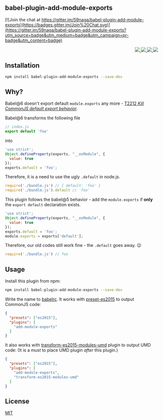 babel-plugin-add-module-exports
---

[![Join the chat at https://gitter.im/59naga/babel-plugin-add-module-exports](https://badges.gitter.im/Join%20Chat.svg)](https://gitter.im/59naga/babel-plugin-add-module-exports?utm_source=badge&utm_medium=badge&utm_campaign=pr-badge&utm_content=badge)

<p align="right">
  <a href="https://npmjs.org/package/babel-plugin-add-module-exports">
    <img src="https://img.shields.io/npm/v/babel-plugin-add-module-exports.svg?style=flat-square">
  </a>
  <a href="https://travis-ci.org/59naga/babel-plugin-add-module-exports">
    <img src="http://img.shields.io/travis/59naga/babel-plugin-add-module-exports.svg?style=flat-square">
  </a>
  <a href="https://codeclimate.com/github/59naga/babel-plugin-add-module-exports/coverage">
    <img src="https://img.shields.io/codeclimate/github/59naga/babel-plugin-add-module-exports.svg?style=flat-square">
  </a>
  <a href="https://codeclimate.com/github/59naga/babel-plugin-add-module-exports">
    <img src="https://img.shields.io/codeclimate/coverage/github/59naga/babel-plugin-add-module-exports.svg?style=flat-square">
  </a>
</p>

Installation
---

```bash
npm install babel-plugin-add-module-exports --save-dev
```

Why?
---

Babel@6 doesn't export default `module.exports` any more - [T2212 *Kill CommonJS default export behavior*](https://phabricator.babeljs.io/T2212).

Babel@6 transforms the following file

```js
// index.js
export default 'foo'
```

into

```js
'use strict';
Object.defineProperty(exports, "__esModule", {
  value: true
});
exports.default = 'foo';
```

Therefore, it is a need to use the ugly `.default` in node.js.

```js
require('./bundle.js') // { default: 'foo' }
require('./bundle.js').default // 'foo'
```

This plugin follows the babel@5 behavior - add the `module.exports` if **only** the `export default` declaration exists.

```js
'use strict';
Object.defineProperty(exports, "__esModule", {
  value: true
});
exports.default = 'foo';
module.exports = exports['default'];
```

Therefore, our old codes still work fine - the `.default` goes away. :wink:

```js
require('./bundle.js') // foo
```

Usage
---

Install this plugin from npm:

```sh
npm install babel-plugin-add-module-exports --save-dev
```

Write the name to [babelrc](https://babeljs.io/docs/usage/babelrc/). It works with [preset-es2015](http://babeljs.io/docs/plugins/preset-es2015/) to output CommonJS code:

```json
{
  "presets": ["es2015"],
  "plugins": [
    "add-module-exports"
  ]
}
```

It also works with [transform-es2015-modules-umd](http://babeljs.io/docs/plugins/transform-es2015-modules-umd/) plugin to output UMD code: (It is a *must* to place UMD plugin *after* this plugin.)

```json
{
  "presets": ["es2015"],
  "plugins": [
    "add-module-exports",
    "transform-es2015-modules-umd"
  ]
}
```

License
---
[MIT](http://59naga.mit-license.org/)

